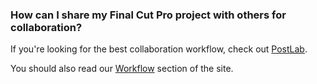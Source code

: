 ### How can I share my Final Cut Pro project with others for collaboration?

If you're looking for the best collaboration workflow, check out [PostLab](/ecosystem/tools/#postlab).

You should also read our [Workflow](/workflow) section of the site.